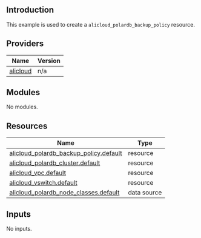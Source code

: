 <!-- BEGIN_TF_DOCS -->
## Introduction

This example is used to create a `alicloud_polardb_backup_policy` resource.

## Providers

| Name | Version |
|------|---------|
| <a name="provider_alicloud"></a> [alicloud](#provider\_alicloud) | n/a |

## Modules

No modules.

## Resources

| Name | Type |
|------|------|
| [alicloud_polardb_backup_policy.default](https://registry.terraform.io/providers/aliyun/alicloud/latest/docs/resources/polardb_backup_policy) | resource |
| [alicloud_polardb_cluster.default](https://registry.terraform.io/providers/aliyun/alicloud/latest/docs/resources/polardb_cluster) | resource |
| [alicloud_vpc.default](https://registry.terraform.io/providers/aliyun/alicloud/latest/docs/resources/vpc) | resource |
| [alicloud_vswitch.default](https://registry.terraform.io/providers/aliyun/alicloud/latest/docs/resources/vswitch) | resource |
| [alicloud_polardb_node_classes.default](https://registry.terraform.io/providers/aliyun/alicloud/latest/docs/data-sources/polardb_node_classes) | data source |

## Inputs

No inputs.
<!-- END_TF_DOCS -->    